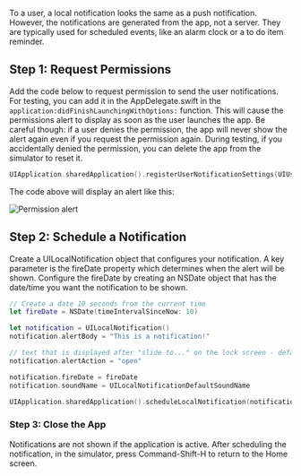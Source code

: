 To a user, a local notification looks the same as a push notification. However, the notifications are generated from the app, not a server. They are typically used for scheduled events, like an alarm clock or a to do item reminder.

## Step 1: Request Permissions

Add the code below to request permission to send the user notifications. For testing, you can add it in the AppDelegate.swift in the `application:didFinishLaunchingWithOptions:` function. This will cause the permissions alert to display as soon as the user launches the app. Be careful though: if a user denies the permission, the app will never show the alert again even if you request the permission again. During testing, if you accidentally denied the permission, you can delete the app from the simulator to reset it.

```swift
UIApplication.sharedApplication().registerUserNotificationSettings(UIUserNotificationSettings(forTypes: [.Alert, .Badge, .Sound], categories: nil))
```

The code above will display an alert like this:

![Permission alert](http://i.imgur.com/cxrvSn1.png)

## Step 2: Schedule a Notification

Create a UILocalNotification object that configures your notification. A key parameter is the fireDate property which determines when the alert will be shown. Configure the fireDate by creating an NSDate object that has the date/time you want the notification to be shown.

```swift
// Create a date 10 seconds from the current time
let fireDate = NSDate(timeIntervalSinceNow: 10)

let notification = UILocalNotification()
notification.alertBody = "This is a notification!"

// text that is displayed after "slide to..." on the lock screen - defaults to "slide to view"
notification.alertAction = "open"

notification.fireDate = fireDate
notification.soundName = UILocalNotificationDefaultSoundName

UIApplication.sharedApplication().scheduleLocalNotification(notification)
```

### Step 3: Close the App

Notifications are not shown if the application is active. After scheduling the notification, in the simulator, press Command-Shift-H to return to the Home screen.